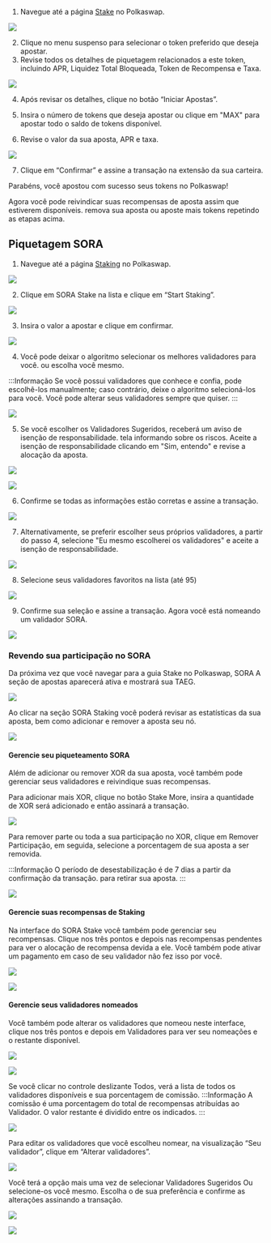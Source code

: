 1. Navegue até a página [Stake](https://polkaswap.io/#/staking/list/) no Polkaswap.

![](/.gitbook/assets/polkaswap-staking-tab.png)

2. Clique no menu suspenso para selecionar o token preferido que deseja apostar.
3. Revise todos os detalhes de piquetagem relacionados a este token, incluindo APR, Liquidez Total Bloqueada, Token de Recompensa e Taxa.

![](/.gitbook/assets/polkaswap-staking-calculator.png)

4. Após revisar os detalhes, clique no botão “Iniciar Apostas”.

5. Insira o número de tokens que deseja apostar ou clique em "MAX" para apostar todo o saldo de tokens disponível.

6. Revise o valor da sua aposta, APR e taxa.

![](/.gitbook/assets/polkaswap-staking-review-screen.png)

7. Clique em “Confirmar” e assine a transação na extensão da sua carteira.

Parabéns, você apostou com sucesso seus tokens no Polkaswap!

Agora você pode reivindicar suas recompensas de aposta assim que estiverem disponíveis.
remova sua aposta ou aposte mais tokens repetindo as etapas acima.

## Piquetagem SORA
1. Navegue até a página [Staking](https://polkaswap.io/#/staking/list/) no Polkaswap.

![](/.gitbook/assets/polkaswap-staking-tab.png)

2. Clique em SORA Stake na lista e clique em “Start Staking”.

![](/.gitbook/assets/polkaswap-staking-sora.png)

3. Insira o valor a apostar e clique em confirmar.

![](/.gitbook/assets/polkaswap-staking-amount.png)

4. Você pode deixar o algoritmo selecionar os melhores validadores para você.
   ou escolha você mesmo.
   
:::Informação
Se você possui validadores que conhece e confia, pode escolhê-los manualmente; caso contrário, deixe o algoritmo selecioná-los para você. Você pode alterar seus validadores sempre que quiser.
:::
  
![](/.gitbook/assets/polkaswap-staking-choose-validators.png)
  
5. Se você escolher os Validadores Sugeridos, receberá um aviso de isenção de responsabilidade.
   tela informando sobre os riscos. Aceite a isenção de responsabilidade clicando em "Sim, entendo" e revise a alocação da aposta.
	 
![](/.gitbook/assets/polkaswap-staking-disclaimer.png)

![](/.gitbook/assets/polkaswap-staking-validator-review.png)
 
6. Confirme se todas as informações estão corretas e assine a transação.
 
![](/.gitbook/assets/polkaswap-staking-confirm.png)
 
7. Alternativamente, se preferir escolher seus próprios validadores, a partir do passo 4,
   selecione "Eu mesmo escolherei os validadores" e aceite a isenção de responsabilidade.
	
![](/.gitbook/assets/polkaswap-staking-disclaimer.png)
 
8. Selecione seus validadores favoritos na lista (até 95)
 
![](/.gitbook/assets/polkaswap-staking-validator-select.png)
  
9. Confirme sua seleção e assine a transação. Agora você está nomeando um validador SORA. 
  
![](/.gitbook/assets/polkaswap-staking-confirm-own.png)

### Revendo sua participação no SORA

Da próxima vez que você navegar para a guia Stake no Polkaswap, SORA
A seção de apostas aparecerá ativa e mostrará sua TAEG.

![](/.gitbook/assets/polkaswap-staking-active.png)

Ao clicar na seção SORA Staking você poderá revisar
as estatísticas da sua aposta, bem como adicionar e remover a aposta
seu nó.

![](/.gitbook/assets/polkaswap-staking-review.png)
 
#### Gerencie seu piqueteamento SORA

Além de adicionar ou remover XOR da sua aposta, você também pode gerenciar
seus validadores e reivindique suas recompensas.

Para adicionar mais XOR, clique no botão Stake More, insira a quantidade de
XOR será adicionado e então assinará a transação. 

![](/.gitbook/assets/polkaswap-staking-more.png)
 
Para remover parte ou toda a sua participação no XOR, clique em Remover Participação,
em seguida, selecione a porcentagem de sua aposta a ser removida.
 
:::Informação
O período de desestabilização é de 7 dias a partir da confirmação da transação.
para retirar sua aposta.
:::
 
![](/.gitbook/assets/polkaswap-staking-less.png)

#### Gerencie suas recompensas de Staking

Na interface do SORA Stake você também pode gerenciar seu
recompensas. Clique nos três pontos e depois nas recompensas pendentes para ver o
alocação de recompensa devida a ele. Você também pode ativar um pagamento em caso de
seu validador não fez isso por você. 

![](/.gitbook/assets/polkaswap-staking-options.png)
 
![](/.gitbook/assets/polkaswap-staking-rewards.png)

#### Gerencie seus validadores nomeados

Você também pode alterar os validadores que nomeou neste
interface, clique nos três pontos e depois em Validadores para ver seu
nomeações e o restante disponível.

![](/.gitbook/assets/polkaswap-staking-options.png)
 
![](/.gitbook/assets/polkaswap-staking-validators-active.png)
  
Se você clicar no controle deslizante Todos, verá a lista de todos os validadores disponíveis e sua porcentagem de comissão.
:::Informação
A comissão é uma porcentagem do total de recompensas atribuídas ao
Validador. O valor restante é dividido entre os indicados.
:::
  
![](/.gitbook/assets/polkaswap-staking-validators-all.png) 
   
Para editar os validadores que você escolheu nomear, na visualização “Seu validador”, clique em “Alterar validadores”.
   
![](/.gitbook/assets/polkaswap-staking-change-validators.png) 
   
Você terá a opção mais uma vez de selecionar Validadores Sugeridos
Ou selecione-os você mesmo. Escolha o de sua preferência e confirme as alterações assinando a transação. 
   
![](/.gitbook/assets/polkaswap-staking-change-validators-suggested.png)
   
![](/.gitbook/assets/polkaswap-staking-change-validators-own.png)
